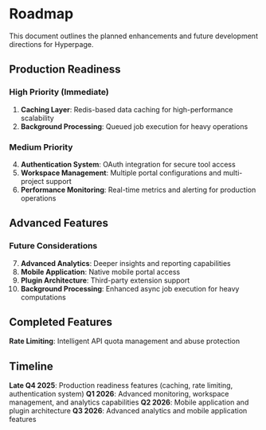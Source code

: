 # Roadmap

This document outlines the planned enhancements and future development directions for Hyperpage.

## Production Readiness

### High Priority (Immediate)
1. **Caching Layer**: Redis-based data caching for high-performance scalability
3. **Background Processing**: Queued job execution for heavy operations

### Medium Priority
4. **Authentication System**: OAuth integration for secure tool access
5. **Workspace Management**: Multiple portal configurations and multi-project support
6. **Performance Monitoring**: Real-time metrics and alerting for production operations

## Advanced Features

### Future Considerations
7. **Advanced Analytics**: Deeper insights and reporting capabilities
8. **Mobile Application**: Native mobile portal access
9. **Plugin Architecture**: Third-party extension support
10. **Background Processing**: Enhanced async job execution for heavy computations

## Completed Features

**Rate Limiting**: Intelligent API quota management and abuse protection

## Timeline

**Late Q4 2025**: Production readiness features (caching, rate limiting, authentication system)
**Q1 2026**: Advanced monitoring, workspace management, and analytics capabilities
**Q2 2026**: Mobile application and plugin architecture
**Q3 2026**: Advanced analytics and mobile application features
